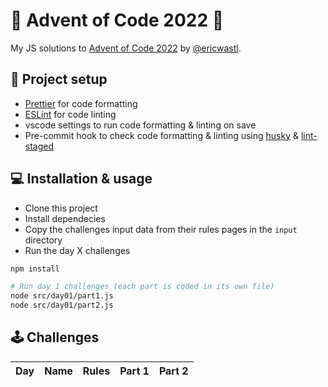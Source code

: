 # 🎅 Advent of Code 2022 🎄

My JS solutions to [Advent of Code 2022](https://adventofcode.com/2022/) by [@ericwastl](https://twitter.com/ericwastl).

## 💅 Project setup

- [Prettier](https://prettier.io/) for code formatting
- [ESLint](https://eslint.org/) for code linting
- vscode settings to run code formatting & linting on save
- Pre-commit hook to check code formatting & linting using [husky](https://typicode.github.io/husky/) & [lint-staged](https://github.com/okonet/lint-staged)

## 💻️ Installation & usage

- Clone this project
- Install dependecies
- Copy the challenges input data from their rules pages in the `input` directory
- Run the day X challenges

```bash
npm install

# Run day 1 challenges (each part is coded in its own file)
node src/day01/part1.js
node src/day01/part2.js
```

## 🕹️ Challenges

| Day | Name | Rules | Part 1 | Part 2 |
| --- | ---- | ----- | ------ | ------ |
